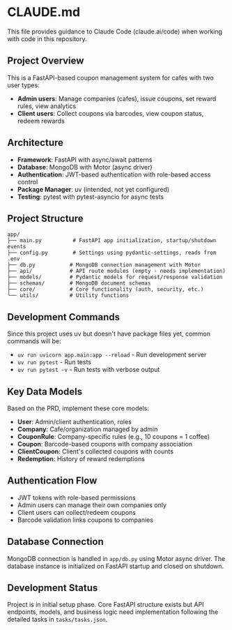 # CLAUDE.md

This file provides guidance to Claude Code (claude.ai/code) when working with code in this repository.

## Project Overview

This is a FastAPI-based coupon management system for cafes with two user types:
- **Admin users**: Manage companies (cafes), issue coupons, set reward rules, view analytics
- **Client users**: Collect coupons via barcodes, view coupon status, redeem rewards

## Architecture

- **Framework**: FastAPI with async/await patterns
- **Database**: MongoDB with Motor (async driver)
- **Authentication**: JWT-based authentication with role-based access control
- **Package Manager**: uv (intended, not yet configured)
- **Testing**: pytest with pytest-asyncio for async tests

## Project Structure

```
app/
├── main.py          # FastAPI app initialization, startup/shutdown events
├── config.py        # Settings using pydantic-settings, reads from .env
├── db.py           # MongoDB connection management with Motor
├── api/            # API route modules (empty - needs implementation)
├── models/         # Pydantic models for request/response validation
├── schemas/        # MongoDB document schemas
├── core/           # Core functionality (auth, security, etc.)
└── utils/          # Utility functions
```

## Development Commands

Since this project uses uv but doesn't have package files yet, common commands will be:
- `uv run uvicorn app.main:app --reload` - Run development server
- `uv run pytest` - Run tests
- `uv run pytest -v` - Run tests with verbose output

## Key Data Models

Based on the PRD, implement these core models:
- **User**: Admin/client authentication, roles
- **Company**: Cafe/organization managed by admin
- **CouponRule**: Company-specific rules (e.g., 10 coupons = 1 coffee)
- **Coupon**: Barcode-based coupons with company association
- **ClientCoupon**: Client's collected coupons with counts
- **Redemption**: History of reward redemptions

## Authentication Flow

- JWT tokens with role-based permissions
- Admin users can manage their own companies only
- Client users can collect/redeem coupons
- Barcode validation links coupons to companies

## Database Connection

MongoDB connection is handled in `app/db.py` using Motor async driver. The database instance is initialized on FastAPI startup and closed on shutdown.

## Development Status

Project is in initial setup phase. Core FastAPI structure exists but API endpoints, models, and business logic need implementation following the detailed tasks in `tasks/tasks.json`.